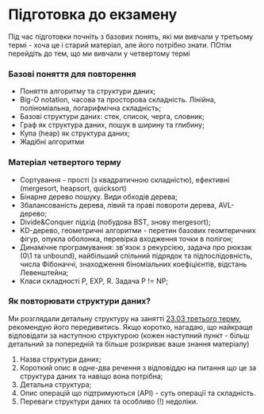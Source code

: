 # Підготовка до екзамену

Під час підготовки почніть з базових понять, які ми вивчали у третьому термі - хоча це і старий матеріал, але його потрібно знати. ПОтім перейдіть до тем, що ми вивчали у четвертому термі 

### Базові поняття для повторення
- Поняття алгоритму та структури даних;
- Big-O notation, часова та просторова складність. Лінійна, поліноміальна, логарифмічна складність;
- Базові структури даних: стек, список, черга, словник;
- Граф як структура даних, пошук в ширину та глибину;
- Купа (heap) як структура даних;
- Жадібні алгоритми

### Матеріал четвертого терму
- Сортування - прості (з квадратичною складністю), ефективні (mergesort, heapsort, quicksort)
- Бінарне дерево пошуку. Види обходів дерева;
- Збалансованість дерева, лівий та праві повороти дерева, AVL-дерево;
- Divide&Conquer підхід (побудова BST, знову mergesort);
- KD-дерево, геометричні алгоритми - перетин базових геомтеричних фігур, опукла оболонка, перевірка входження точки в полігон;
- Динамічне програмування: зв'язок з рекурсією, задача про рюкзак (0\1 та unbound), найбільший спільний підрядок та підпослідовність, числа Фібоначчі, знаходження біноміальних коефіцієнтів, відстань Левенштейна;
- Класи складності P, EXP, R. Задача P != NP;

### Як повторювати структури даних?
Ми розглядали детальну структуру на занятті [23.03 третього терму](https://teaching.kse.org.ua/mod/url/view.php?id=18573), рекомендую його передивитись. Якщо коротко, нагадаю, що найкраще відповідати за наступною структурою (кожен наступний пункт - більш детальний за попередній та більше розкриває ваше знання матеріалу)
1. Назва структури даних;
2. Короткий опис в одне-два речення з відповіддю на питання що це за структура даних та навіщо вона потрібна;
3. Детальна структура;
4. Опис операцій що підтримуються (API) - суть операції та складність.
5. Переваги структури даних та особливо (!) недоліки.
